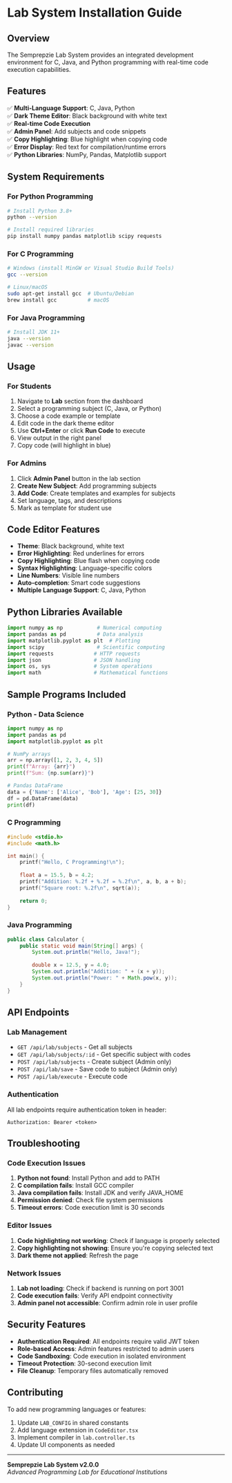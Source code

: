 # Lab System Installation Guide

## Overview
The Semprepzie Lab System provides an integrated development environment for C, Java, and Python programming with real-time code execution capabilities.

## Features
✅ **Multi-Language Support**: C, Java, Python  
✅ **Dark Theme Editor**: Black background with white text  
✅ **Real-time Code Execution**  
✅ **Admin Panel**: Add subjects and code snippets  
✅ **Copy Highlighting**: Blue highlight when copying code  
✅ **Error Display**: Red text for compilation/runtime errors  
✅ **Python Libraries**: NumPy, Pandas, Matplotlib support  

## System Requirements

### For Python Programming
```bash
# Install Python 3.8+
python --version

# Install required libraries
pip install numpy pandas matplotlib scipy requests
```

### For C Programming
```bash
# Windows (install MinGW or Visual Studio Build Tools)
gcc --version

# Linux/macOS
sudo apt-get install gcc  # Ubuntu/Debian
brew install gcc          # macOS
```

### For Java Programming
```bash
# Install JDK 11+
java --version
javac --version
```

## Usage

### For Students
1. Navigate to **Lab** section from the dashboard
2. Select a programming subject (C, Java, or Python)
3. Choose a code example or template
4. Edit code in the dark theme editor
5. Use **Ctrl+Enter** or click **Run Code** to execute
6. View output in the right panel
7. Copy code (will highlight in blue)

### For Admins
1. Click **Admin Panel** button in the lab section
2. **Create New Subject**: Add programming subjects
3. **Add Code**: Create templates and examples for subjects
4. Set language, tags, and descriptions
5. Mark as template for student use

## Code Editor Features
- **Theme**: Black background, white text
- **Error Highlighting**: Red underlines for errors
- **Copy Highlighting**: Blue flash when copying code
- **Syntax Highlighting**: Language-specific colors
- **Line Numbers**: Visible line numbers
- **Auto-completion**: Smart code suggestions
- **Multiple Language Support**: C, Java, Python

## Python Libraries Available
```python
import numpy as np           # Numerical computing
import pandas as pd          # Data analysis
import matplotlib.pyplot as plt  # Plotting
import scipy                 # Scientific computing
import requests             # HTTP requests
import json                 # JSON handling
import os, sys              # System operations
import math                 # Mathematical functions
```

## Sample Programs Included

### Python - Data Science
```python
import numpy as np
import pandas as pd
import matplotlib.pyplot as plt

# NumPy arrays
arr = np.array([1, 2, 3, 4, 5])
print(f"Array: {arr}")
print(f"Sum: {np.sum(arr)}")

# Pandas DataFrame
data = {'Name': ['Alice', 'Bob'], 'Age': [25, 30]}
df = pd.DataFrame(data)
print(df)
```

### C Programming
```c
#include <stdio.h>
#include <math.h>

int main() {
    printf("Hello, C Programming!\n");
    
    float a = 15.5, b = 4.2;
    printf("Addition: %.2f + %.2f = %.2f\n", a, b, a + b);
    printf("Square root: %.2f\n", sqrt(a));
    
    return 0;
}
```

### Java Programming
```java
public class Calculator {
    public static void main(String[] args) {
        System.out.println("Hello, Java!");
        
        double x = 12.5, y = 4.0;
        System.out.println("Addition: " + (x + y));
        System.out.println("Power: " + Math.pow(x, y));
    }
}
```

## API Endpoints

### Lab Management
- `GET /api/lab/subjects` - Get all subjects
- `GET /api/lab/subjects/:id` - Get specific subject with codes
- `POST /api/lab/subjects` - Create subject (Admin only)
- `POST /api/lab/save` - Save code to subject (Admin only)
- `POST /api/lab/execute` - Execute code

### Authentication
All lab endpoints require authentication token in header:
```
Authorization: Bearer <token>
```

## Troubleshooting

### Code Execution Issues
1. **Python not found**: Install Python and add to PATH
2. **C compilation fails**: Install GCC compiler
3. **Java compilation fails**: Install JDK and verify JAVA_HOME
4. **Permission denied**: Check file system permissions
5. **Timeout errors**: Code execution limit is 30 seconds

### Editor Issues
1. **Code highlighting not working**: Check if language is properly selected
2. **Copy highlighting not showing**: Ensure you're copying selected text
3. **Dark theme not applied**: Refresh the page

### Network Issues
1. **Lab not loading**: Check if backend is running on port 3001
2. **Code execution fails**: Verify API endpoint connectivity
3. **Admin panel not accessible**: Confirm admin role in user profile

## Security Features
- **Authentication Required**: All endpoints require valid JWT token
- **Role-based Access**: Admin features restricted to admin users
- **Code Sandboxing**: Code execution in isolated environment
- **Timeout Protection**: 30-second execution limit
- **File Cleanup**: Temporary files automatically removed

## Contributing
To add new programming languages or features:
1. Update `LAB_CONFIG` in shared constants
2. Add language extension in `CodeEditor.tsx`
3. Implement compiler in `lab.controller.ts`
4. Update UI components as needed

---

**Semprepzie Lab System v2.0.0**  
*Advanced Programming Lab for Educational Institutions*